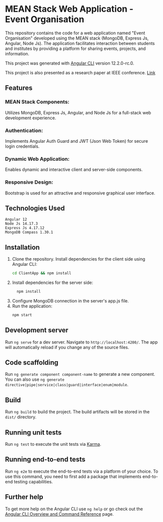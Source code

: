# MEAN Stack Web Application - Event Organisation

This repository contains the code for a web application named "Event Organisation" developed using the MEAN stack (MongoDB, Express Js, Angular, Node Js). The application facilitates interaction between students and institutes by providing a platform for sharing events, projects, and information.

This project was generated with [Angular CLI](https://github.com/angular/angular-cli) version 12.2.0-rc.0.

This project is also presented as a research paper at IEEE conference. [Link](https://ieeexplore.ieee.org/document/9760955)

## Features

### MEAN Stack Components: 
  Utilizes MongoDB, Express Js, Angular, and Node Js for a full-stack web development experience. 
### Authentication: 
Implements Angular Auth Guard and JWT (Json Web Token) for secure login credentials. 
### Dynamic Web Application: 
Enables dynamic and interactive client and server-side components. 
### Responsive Design: 
Bootstrap is used for an attractive and responsive graphical user interface.

## Technologies Used

    Angular 12
    Node Js 14.17.3
    Express Js 4.17.12
    MongoDB Compass 1.30.1

## Installation
1. Clone the repository.
Install dependencies for the client side using Angular CLI: 
    ``` bash
    cd ClientApp && npm install
    ```
2. Install dependencies for the server side:
   ```bash
     npm install
   ```
3. Configure MongoDB connection in the server's app.js file.
4. Run the application:
   ```bash
   npm start
   ```

## Development server

Run `ng serve` for a dev server. Navigate to `http://localhost:4200/`. The app will automatically reload if you change any of the source files.

## Code scaffolding

Run `ng generate component component-name` to generate a new component. You can also use `ng generate directive|pipe|service|class|guard|interface|enum|module`.

## Build

Run `ng build` to build the project. The build artifacts will be stored in the `dist/` directory.

## Running unit tests

Run `ng test` to execute the unit tests via [Karma](https://karma-runner.github.io).

## Running end-to-end tests

Run `ng e2e` to execute the end-to-end tests via a platform of your choice. To use this command, you need to first add a package that implements end-to-end testing capabilities.

## Further help

To get more help on the Angular CLI use `ng help` or go check out the [Angular CLI Overview and Command Reference](https://angular.io/cli) page.
